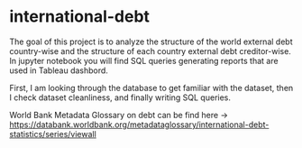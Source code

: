 # international-debt

The goal of this project is to analyze the structure of the world external debt country-wise and the structure of each country external debt creditor-wise. 
In jupyter notebook you will find SQL queries generating reports that are used in Tableau dashbord.

First, I am looking through the database to get familiar with the dataset, then I check dataset cleanliness, and finally writing SQL queries.

World Bank Metadata Glossary on debt can be find here -> https://databank.worldbank.org/metadataglossary/international-debt-statistics/series/viewall

